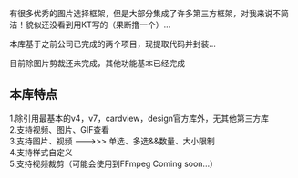 有很多优秀的图片选择框架，但是大部分集成了许多第三方框架，对我来说不简洁！貌似还没看到用KT写的（果断撸一个）...

本库基于之前公司已完成的两个项目，现提取代码并封装...

目前除图片剪裁还未完成，其他功能基本已经完成

## 本库特点
1.除引用最基本的v4，v7，cardview，design官方库外，无其他第三方库<br>
2.支持视频、图片、GIF查看<br>
3.支持图片、视频 --->>> 单选、多选&&数量、大小限制<br>
4.支持样式自定义<br>
5.支持视频裁剪（可能会使用到FFmpeg Coming soon...）<br>
